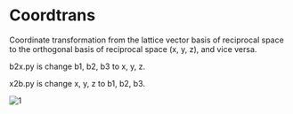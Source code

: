 # Coordtrans
Coordinate transformation from the lattice vector basis of reciprocal space to the orthogonal basis of reciprocal space (x, y, z), and vice versa.

b2x.py is change b1, b2, b3 to x, y, z.

x2b.py is change x, y, z to b1, b2, b3.

![1](http://latex.codecogs.com/svg.latex?\vec{X}=(\vec{e}_1,\vec{e}_2,...,\vec{e}_n)\left(\begin{matrix}x_1\\\\x2\\\\.\\\\.\\\\x_n\end{matrix}\right))
